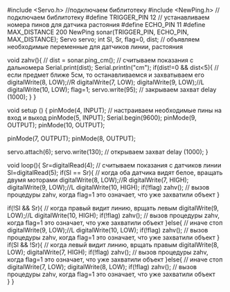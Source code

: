 #include <Servo.h> //подключаем библитотеку
#include <NewPing.h> //подключаем библитотеку
#define TRIGGER_PIN  12 // устанавливаем номера пинов для датчика растояния
#define ECHO_PIN     11
#define MAX_DISTANCE 200
NewPing sonar(TRIGGER_PIN, ECHO_PIN, MAX_DISTANCE);
Servo servo;
int Sl, Sr, flag=0, dist; // объявляем необходимые переменные для датчиков линии, растояния

void zahv(){  //
  dist = sonar.ping_cm(); // считываем показания с дальномера
  Serial.print(dist);
  Serial.println("cm");
  if(dist!=0 && dist<5){ // если предмет ближе 5см, то останавливаемся и захватываем его
    digitalWrite(8, LOW);//R
    digitalWrite(7, LOW);
    digitalWrite(9, LOW);//L
    digitalWrite(10, LOW);
    flag=1;
    servo.write(95);  // закрываем захват
    delay (1000);
  }
}

void setup () {
  pinMode(4, INPUT); // настраиваем необходимые пины на вход и выход
  pinMode(5, INPUT);
  Serial.begin(9600);
  pinMode(9, OUTPUT);
  pinMode(10, OUTPUT);

  pinMode(7, OUTPUT);
  pinMode(8, OUTPUT);

  servo.attach(6);
  servo.write(130); // открываем захват
  delay (1000);
}

void loop(){
  Sr=digitalRead(4); // считываем показания с датчиков линии
  Sl=digitalRead(5);
  if(Sl == Sr){ // когда оба датчика видят белое, вращать двумя моторами
    digitalWrite(8, LOW);//R
    digitalWrite(7, HIGH);
    digitalWrite(9, LOW);//L
    digitalWrite(10, HIGH);
    if(!flag) zahv(); // вызов процедуры zahv, когда flag=1 это означает, что уже захватили объект
   }
   
  if(!Sl && Sr){ // когда правый видит линию, врщать левым
    digitalWrite(9, LOW);//L
    digitalWrite(10, HIGH);
    if(!flag) zahv(); // вызов процедуры zahv, когда flag=1 это означает, что уже захватили объект
  }else{ // иначе стоп
    digitalWrite(9, LOW);//L
    digitalWrite(10, LOW);
    if(!flag) zahv(); // вызов процедуры zahv, когда flag=1 это означает, что уже захватили объект
  }
  if(Sl && !Sr){ // когда левый видит линию, врщать правым
    digitalWrite(8, LOW);
    digitalWrite(7, HIGH);
    if(!flag) zahv(); // вызов процедуры zahv, когда flag=1 это означает, что уже захватили объект
  }else{ // иначе стоп
    digitalWrite(7, LOW);
    digitalWrite(8, LOW);
    if(!flag) zahv();  // вызов процедуры zahv, когда flag=1 это означает, что уже захватили объект  
  }
}

